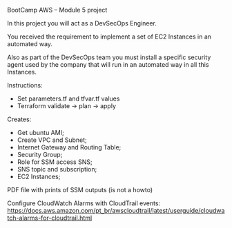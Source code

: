 BootCamp AWS – Module 5 project

In this project you will act as a DevSecOps Engineer. 

You received the requirement to implement a set of EC2 Instances in an automated way.

Also as part of the DevSecOps team you must install a specific security agent used by the company that will run in an automated way in all this Instances.

Instructions:

- Set parameters.tf and tfvar.tf values
- Terraform validate -> plan -> apply

Creates:
- Get ubuntu AMI;
- Create VPC and Subnet;
- Internet Gateway and Routing Table;
- Security Group;
- Role for SSM access SNS;
- SNS topic and subscription;
- EC2 Instances;

PDF file with prints of SSM outputs (is not a howto)

Configure CloudWatch Alarms with CloudTrail events:
https://docs.aws.amazon.com/pt_br/awscloudtrail/latest/userguide/cloudwatch-alarms-for-cloudtrail.html
